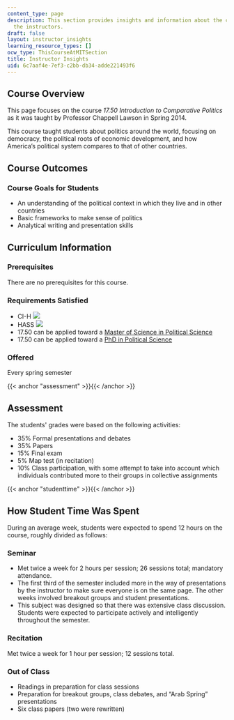 ```yaml
---
content_type: page
description: This section provides insights and information about the course from
  the instructors.
draft: false
layout: instructor_insights
learning_resource_types: []
ocw_type: ThisCourseAtMITSection
title: Instructor Insights
uid: 6c7aaf4e-7ef3-c2bb-db34-adde221493f6
---
```

## Course Overview

This page focuses on the course _17.50 Introduction to Comparative Politics_ as it was taught by Professor Chappell Lawson in Spring 2014.

This course taught students about politics around the world, focusing on democracy, the political roots of economic development, and how America’s political system compares to that of other countries.

## Course Outcomes

### Course Goals for Students

- An understanding of the political context in which they live and in other countries
- Basic frameworks to make sense of politics
- Analytical writing and presentation skills

## Curriculum Information

### Prerequisites

There are no prerequisites for this course.

### Requirements Satisfied

- CI-H ![](/images/educator/icon-question-cih.png)
- HASS ![](/images/educator/icon-question-hass.png)
- 17.50 can be applied toward a [Master of Science in Political Science](http://web.mit.edu/polisci/graduate/masters.html)
- 17.50 can be applied toward a [PhD in Political Science](http://web.mit.edu/polisci/graduate/phd.html)

### Offered

Every spring semester

{{< anchor "assessment" >}}{{< /anchor >}}

## Assessment

The students' grades were based on the following activities:

- 35% Formal presentations and debates
- 35% Papers
- 15% Final exam
- 5% Map test (in recitation)
- 10% Class participation, with some attempt to take into account which individuals contributed more to their groups in collective assignments

{{< anchor "studenttime" >}}{{< /anchor >}}

## How Student Time Was Spent

During an average week, students were expected to spend 12 hours on the course, roughly divided as follows:

### Seminar

- Met twice a week for 2 hours per session; 26 sessions total; mandatory attendance.
- The first third of the semester included more in the way of presentations by the instructor to make sure everyone is on the same page. The other weeks involved breakout groups and student presentations.
- This subject was designed so that there was extensive class discussion. Students were expected to participate actively and intelligently throughout the semester.

### Recitation

Met twice a week for 1 hour per session; 12 sessions total.

### Out of Class

- Readings in preparation for class sessions
- Preparation for breakout groups, class debates, and “Arab Spring” presentations
- Six class papers (two were rewritten)